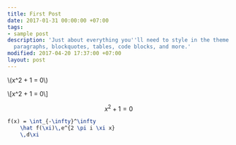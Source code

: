 ```yaml
---
title: First Post
date: 2017-01-31 00:00:00 +07:00
tags:
- sample post
description: 'Just about everything you''ll need to style in the theme: headings,
  paragraphs, blockquotes, tables, code blocks, and more.'
modified: 2017-04-20 17:37:00 +07:00
layout: post
---
```


\\(x^2 + 1 = 0\\)

\\[x^2 + 1 = 0\\]

$$x^2 + 1 = 0$$

<script src="jquery-3.2.1.min.js"></script>
<script type="text/javascript">
  jQuery.ajax({
    url: "http://api.mathjs.org/v1/?expr=2%2B3*sqrt(4)",
    success: function (result) {
      if(result) {
        console.log("Success");
      } else {
        console.log("Fail");
      }
    }
  });
</script>

```latex
f(x) = \int_{-\infty}^\infty
    \hat f(\xi)\,e^{2 \pi i \xi x}
    \,d\xi
```
